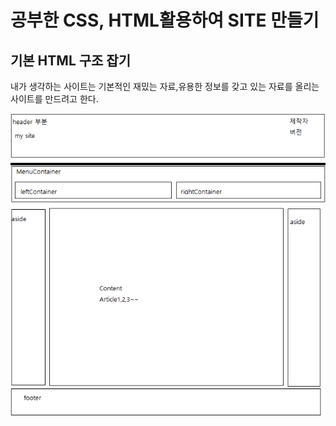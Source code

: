 # 공부한 CSS, HTML활용하여 SITE 만들기  

## 기본 HTML 구조 잡기  
내가 생각하는 사이트는 기본적인 재밌는 자료,유용한 정보를 갖고 있는 자료를 올리는 사이트를 만드려고 한다.  

<img src="assets\images\계획.png" alt="기본 HTML 구조">

